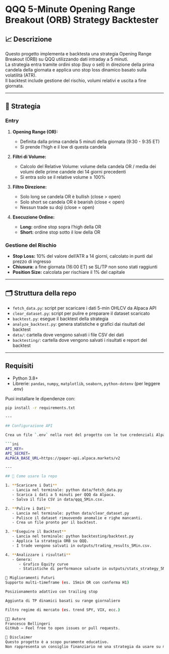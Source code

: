# QQQ 5-Minute Opening Range Breakout (ORB) Strategy Backtester

## 📈 Descrizione

Questo progetto implementa e backtesta una strategia Opening Range Breakout (ORB) su QQQ utilizzando dati intraday a 5 minuti.  
La strategia entra tramite ordini stop (buy o sell) in direzione della prima candela della giornata e applica uno stop loss dinamico basato sulla volatilità (ATR).  
Il backtest include gestione del rischio, volumi relativi e uscita a fine giornata.

---

## 🧠 Strategia

### Entry

1. **Opening Range (OR):**

   - Definita dalla prima candela 5 minuti della giornata (9:30 - 9:35 ET)
   - Si prende l’high e il low di questa candela

2. **Filtri di Volume:**

   - Calcolo del Relative Volume: volume della candela OR / media dei volumi delle prime candele dei 14 giorni precedenti
   - Si entra solo se il relative volume ≥ 100%

3. **Filtro Direzione:**

   - Solo long se candela OR è bullish (close > open)
   - Solo short se candela OR è bearish (close < open)
   - Nessun trade su doji (close = open)

4. **Esecuzione Ordine:**
   - **Long:** ordine stop sopra l’high della OR
   - **Short:** ordine stop sotto il low della OR

### Gestione del Rischio

- **Stop Loss:** 10% del valore dell’ATR a 14 giorni, calcolato in punti dal prezzo di ingresso
- **Chiusura:** a fine giornata (16:00 ET) se SL/TP non sono stati raggiunti
- **Position Size:** calcolata per rischiare il 1% del capitale

---

## 🗂️ Struttura della repo

- `fetch_data.py`: script per scaricare i dati 5-min OHLCV da Alpaca API
- `clear_dataset.py`: script per pulire e preparare il dataset scaricato
- `backtest.py`: esegue il backtest della strategia
- `analyze_backtest.py`: genera statistiche e grafici dai risultati del backtest
- `data/`: cartella dove vengono salvati i file CSV dei dati
- `backtesting/`: cartella dove vengono salvati i risultati e report del backtest

---

## Requisiti

- Python 3.8+
- Librerie: `pandas`, `numpy`, `matplotlib`, `seaborn`, `python-dotenv` (per leggere .env)

Puoi installare le dipendenze con:

````bash
pip install -r requirements.txt

---

## Configurazione API

Crea un file `.env` nella root del progetto con le tue credenziali Alpaca:

```ini
API_KEY=
API_SECRET=
ALPACA_BASE_URL=https://paper-api.alpaca.markets/v2

---

## 🚀 Come usare la repo

1. **Scaricare i Dati**
   - Lancia nel terminale: python data/fetch_data.py
   - Scarica i dati a 5 minuti per QQQ da Alpaca.
   - Salva il file CSV in data/qqq_5Min.csv.

2. **Pulire i Dati**
   - Lancia nel terminale: python data/clear_dataset.py
   - Pulisce il dataset rimuovendo anomalie e righe mancanti.
   - Crea un file pronto per il backtest.

3. **Eseguire il Backtest**
   - Lancia nel terminale: python backtesting/backtest.py
   - Applica la strategia ORB su QQQ.
   - I trade vengono salvati in outputs/trading_results_5Min.csv.

4. **Analizzare i risultati**
   - Genera:
      - Grafico Equity curve
      - Statistiche di performance salvate in outputs/stats_strategy_5Min.csv

🔧 Miglioramenti Futuri
Supporto multi-timeframe (es. 15min OR con conferma H1)

Posizionamento adattivo con trailing stop

Aggiunta di TP dinamici basati su range giornaliero

Filtro regime di mercato (es. trend SPY, VIX, ecc.)

👨‍💻 Autore
Francesco Bellingeri
GitHub – Feel free to open issues or pull requests.

🛑 Disclaimer
Questo progetto è a scopo puramente educativo.
Non rappresenta un consiglio finanziario né una strategia da usare su mercati reali senza verifica.
````

